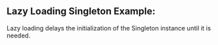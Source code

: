 ## Lazy Loading Singleton Example:

Lazy loading delays the initialization of the Singleton instance until it is needed.